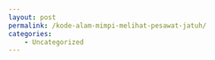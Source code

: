 ```yaml
---
layout: post
permalink: /kode-alam-mimpi-melihat-pesawat-jatuh/
categories:
    - Uncategorized
---
```


